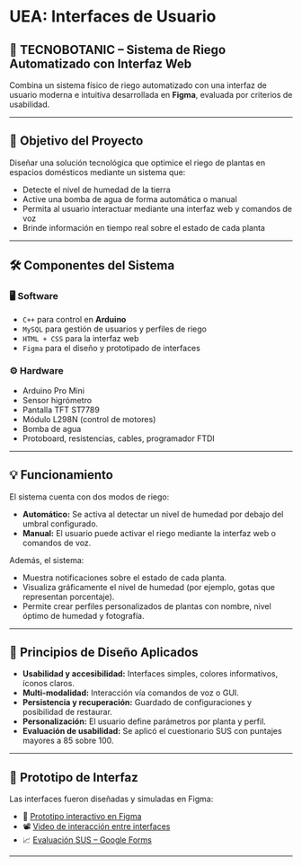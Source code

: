 # UEA: Interfaces de Usuario

## 🌱 TECNOBOTANIC – Sistema de Riego Automatizado con Interfaz Web

Combina un sistema físico de riego automatizado con una interfaz de usuario moderna e intuitiva desarrollada en **Figma**, evaluada por criterios de usabilidad.

---

## 🎯 Objetivo del Proyecto

Diseñar una solución tecnológica que optimice el riego de plantas en espacios domésticos mediante un sistema que:

- Detecte el nivel de humedad de la tierra
- Active una bomba de agua de forma automática o manual
- Permita al usuario interactuar mediante una interfaz web y comandos de voz
- Brinde información en tiempo real sobre el estado de cada planta

---

##  🛠️  Componentes del Sistema

### 🖥️  Software

- `C++` para control en **Arduino**
- `MySQL` para gestión de usuarios y perfiles de riego
- `HTML + CSS` para la interfaz web
- `Figma` para el diseño y prototipado de interfaces

### ⚙️ Hardware

- Arduino Pro Mini
- Sensor higrómetro
- Pantalla TFT ST7789
- Módulo L298N (control de motores)
- Bomba de agua
- Protoboard, resistencias, cables, programador FTDI

---

## 💡 Funcionamiento

El sistema cuenta con dos modos de riego:

- **Automático:** Se activa al detectar un nivel de humedad por debajo del umbral configurado.
- **Manual:** El usuario puede activar el riego mediante la interfaz web o comandos de voz.

Además, el sistema:

- Muestra notificaciones sobre el estado de cada planta.
- Visualiza gráficamente el nivel de humedad (por ejemplo, gotas que representan porcentaje).
- Permite crear perfiles personalizados de plantas con nombre, nivel óptimo de humedad y fotografía.

---

## 🧩 Principios de Diseño Aplicados

- **Usabilidad y accesibilidad:** Interfaces simples, colores informativos, íconos claros.
- **Multi-modalidad:** Interacción vía comandos de voz o GUI.
- **Persistencia y recuperación:** Guardado de configuraciones y posibilidad de restaurar.
- **Personalización:** El usuario define parámetros por planta y perfil.
- **Evaluación de usabilidad:** Se aplicó el cuestionario SUS con puntajes mayores a 85 sobre 100.

---

## 🎨 Prototipo de Interfaz

Las interfaces fueron diseñadas y simuladas en Figma:

- 🔗 [Prototipo interactivo en Figma](https://www.figma.com/file/X7aSVcs7Nr9YJLwGFPPGog/Proyecto-Interfaces?node-id=0%3A1)
- 📽 [Video de interacción entre interfaces](https://drive.google.com/file/d/1eO_lY-NAUyeQgTBSePyev0ScWUWlDkLs/view?usp=sharing)
- 📈 [Evaluación SUS – Google Forms](https://docs.google.com/forms/d/e/1FAIpQLScsMSvX93XqW3NsQf64D0qgB-JWRnkBDR6UiEcPf08NPKBpGw/viewform)

---
